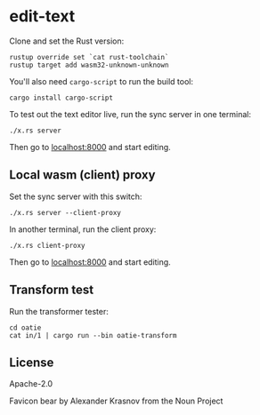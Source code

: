 # edit-text

Clone and set the Rust version:

```
rustup override set `cat rust-toolchain`
rustup target add wasm32-unknown-unknown
```

You'll also need `cargo-script` to run the build tool:

```
cargo install cargo-script
```

To test out the text editor live, run the sync server in one terminal:

```
./x.rs server
```

Then go to <localhost:8000> and start editing.

## Local wasm (client) proxy

Set the sync server with this switch:

```
./x.rs server --client-proxy
```

In another terminal, run the client proxy:

```
./x.rs client-proxy
```

Then go to <localhost:8000> and start editing.

## Transform test

Run the transformer tester:

```
cd oatie
cat in/1 | cargo run --bin oatie-transform
```

## License

Apache-2.0

Favicon bear by Alexander Krasnov from the Noun Project
